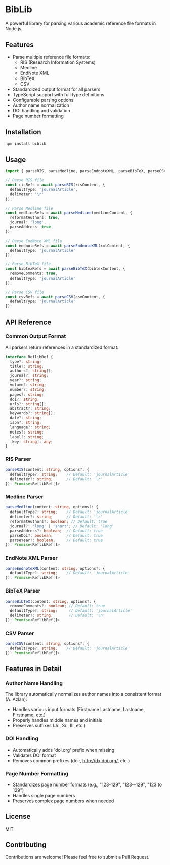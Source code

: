 # BibLib

A powerful library for parsing various academic reference file formats in Node.js.

## Features

- Parse multiple reference file formats:
  - RIS (Research Information Systems)
  - Medline
  - EndNote XML
  - BibTeX
  - CSV
- Standardized output format for all parsers
- TypeScript support with full type definitions
- Configurable parsing options
- Author name normalization
- DOI handling and validation
- Page number formatting

## Installation

```bash
npm install biblib
```

## Usage

```typescript
import { parseRIS, parseMedline, parseEndnoteXML, parseBibTeX, parseCSV } from 'biblib';

// Parse RIS file
const risRefs = await parseRIS(risContent, {
  defaultType: 'journalArticle',
  delimeter: '\r'
});

// Parse Medline file
const medlineRefs = await parseMedline(medlineContent, {
  reformatAuthors: true,
  journal: 'long',
  parseAddress: true
});

// Parse EndNote XML file
const endnoteRefs = await parseEndnoteXML(xmlContent, {
  defaultType: 'journalArticle'
});

// Parse BibTeX file
const bibtexRefs = await parseBibTeX(bibtexContent, {
  removeComments: true,
  defaultType: 'journalArticle'
});

// Parse CSV file
const csvRefs = await parseCSV(csvContent, {
  defaultType: 'journalArticle'
});
```

## API Reference

### Common Output Format

All parsers return references in a standardized format:

```typescript
interface ReflibRef {
  type?: string;
  title?: string;
  authors?: string[];
  journal?: string;
  year?: string;
  volume?: string;
  number?: string;
  pages?: string;
  doi?: string;
  urls?: string[];
  abstract?: string;
  keywords?: string[];
  date?: string;
  isbn?: string;
  language?: string;
  notes?: string;
  label?: string;
  [key: string]: any;
}
```

### RIS Parser

```typescript
parseRIS(content: string, options?: {
  defaultType?: string;    // Default: 'journalArticle'
  delimeter?: string;      // Default: '\r'
}): Promise<ReflibRef[]>
```

### Medline Parser

```typescript
parseMedline(content: string, options?: {
  defaultType?: string;    // Default: 'journalArticle'
  delimeter?: string;      // Default: '\r'
  reformatAuthors?: boolean; // Default: true
  journal?: 'long' | 'short'; // Default: 'long'
  parseAddress?: boolean;  // Default: true
  parseDoi?: boolean;      // Default: true
  parseYear?: boolean;     // Default: true
}): Promise<ReflibRef[]>
```

### EndNote XML Parser

```typescript
parseEndnoteXML(content: string, options?: {
  defaultType?: string;    // Default: 'journalArticle'
}): Promise<ReflibRef[]>
```

### BibTeX Parser

```typescript
parseBibTeX(content: string, options?: {
  removeComments?: boolean; // Default: true
  defaultType?: string;     // Default: 'journalArticle'
  delimeter?: string;       // Default: '\n'
}): Promise<ReflibRef[]>
```

### CSV Parser

```typescript
parseCSV(content: string, options?: {
  defaultType?: string;    // Default: 'journalArticle'
}): Promise<ReflibRef[]>
```

## Features in Detail

### Author Name Handling

The library automatically normalizes author names into a consistent format (A. Azlan):
- Handles various input formats (Firstname Lastname, Lastname, Firstname, etc.)
- Properly handles middle names and initials
- Preserves suffixes (Jr., Sr., III, etc.)

### DOI Handling

- Automatically adds 'doi.org' prefix when missing
- Validates DOI format
- Removes common prefixes (doi:, http://dx.doi.org/, etc.)

### Page Number Formatting

- Standardizes page number formats (e.g., "123-129", "123--129", "123 to 129")
- Handles single page numbers
- Preserves complex page numbers when needed

## License

MIT

## Contributing

Contributions are welcome! Please feel free to submit a Pull Request.
